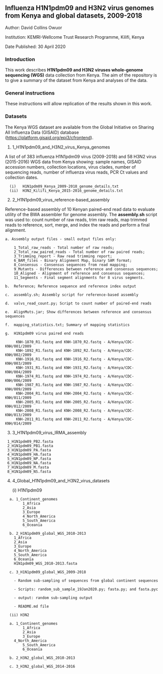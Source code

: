 ## Influenza H1N1pdm09 and H3N2 virus genomes from Kenya and global datasets, 2009-2018

Author:         David Collins Owuor

Institution:   KEMRI-Wellcome Trust Research Programme, Kilifi, Kenya

Date Published: 30 April 2020

### Introduction

This work describes **H1N1pdm09 and H3N2 viruses whole-genome sequencing (WGS)** data collection from Kenya. The aim of the repository is to give a summary of the dataset from Kenya and analyses of the data.

### General instructions

These instructions will allow replication of the results shown in this work.

### Datasets

The Kenya WGS dataset are available from the Global Initiative on Sharing All Influenza Data (GISAID) database (https://platform.gisaid.org/epi3/cfrontend).

1.	1_H1N1pdm09_and_H3N2_virus_Kenya_genomes

A list of of 383 influenza H1N1pdm09 virus (2009-2018) and 58 H3N2 virus (2015-2016) WGS data from Kenya showing: sample names, GISAID accession numbers, collection locations, virus clades, number of sequencing reads, number of influenza virus reads, PCR Ct values and collection dates.

	  (i)	H1N1pdm09_Kenya_2009-2018_genome_details.txt
	  (ii)	H3N2_Kilifi_Kenya_2015-2016_genome_details.txt

2.	2_H1N1pdm09_virus_reference-based_assembly

Reference-based assembly of 10 Kenyan paired-end read data to evaluate utility of the BWA assembler for genome assembly. The **assembly.sh** script was used to: count number of raw reads, trim raw reads, map trimmed reads to reference, sort, merge, and index the reads and perform a final alignment.

	a. Assembly output files - small output files only:

		1_Total_raw_reads - Total number of raw reads;
		2_Total_raw_paired_reads - Total number of raw paired reads;
		3_Trimming_report - Raw read trimming report;
		6_BAM_files - Binary Alignment Map, binary SAM format;
		8_Consensus - Consensus sequences from read mapping;
		9_Mutants - Differences between reference and consensus sequences;
		10_Aligned - Alignment of reference and consensus sequences;
		11_Segments - Final segment alignments for 8 virus segments.

	b.	Reference; Reference sequence and reference index output

	c.	assembly.sh; Assembly script for reference-based assembly

	d.	valvs_read_count.py; Script to count number of paired-end reads

	e.	AlignMuts.jar; Show differences between reference and consensus sequences

	f.	mapping_statistics.txt; Summary of mapping statistics

	g.	H1N1pdm09 virus paired end reads

		 KNH-1870_R1.fastq and KNH-1870_R2.fastq - A/Kenya/CDC-KNH/001/2009
		 KNH-1892_R1.fastq and KNH-1892_R2.fastq - A/Kenya/CDC-KNH/002/2009
		 KNH-1916_R1.fastq and KNH-1916_R2.fastq - A/Kenya/CDC-KNH/003/2009
		 KNH-1931_R1.fastq and KNH-1931_R2.fastq - A/Kenya/CDC-KNH/004/2009
		 KNH-1974_R1.fastq and KNH-1974_R2.fastq - A/Kenya/CDC-KNH/006/2009
		 KNH-1987_R1.fastq and KNH-1987_R2.fastq - A/Kenya/CDC-KNH/009/2009
		 KNH-2004_R1.fastq and KNH-2004_R2.fastq - A/Kenya/CDC-KNH/011/2009
		 KNH-2005_R1.fastq and KNH-2005_R2.fastq - A/Kenya/CDC-KNH/012/2009
		 KNH-2008_R1.fastq and KNH-2008_R2.fastq - A/Kenya/CDC-KNH/013/2009
		 KNH-2011_R1.fastq and KNH-2011_R2.fastq - A/Kenya/CDC-KNH/014/2009


  3.	3_H1N1pdm09_virus_IRMA_assembly

  	 1_H1N1pdm09_PB2.fasta
  	 2_H1N1pdm09_PB1.fasta
	 3_H1N1pdm09_PA.fasta
	 4_H1N1pdm09_HA.fasta
	 5_H1N1pdm09_NP.fasta
	 6_H1N1pdm09_NA.fasta
	 7_H1N1pdm09_M.fasta
	 8_H1N1pdm09_NS.fasta


  4.	4_Global_H1N1pdm09_and_H3N2_virus_datasets

        (i) H1N1pdm09

      a. 1_Continent_genomes
        	1_Africa
        	2_Asia
        	3_Europe
        	4_North_America
        	5_South_America
        	6_Oceania

      b. 2_H1N1pdm09_global_WGS_2010-2013
		1_Africa
		2_Asia
		3_Europe
		4_North_America
		5_South_America
		6_Oceania
		H1N1pdm09_WGS_2010-2013.fasta

      c. 3_H1N1pdm09_global_WGS_2009-2018

		- Random sub-sampling of sequences from global continent sequences

		- Scripts: random_sub_sample_19Jan2020.py; fasta.py; and fasta.pyc

		- output: random sub-sampling output

		- README.md file  

      (ii) H3N2

      a. 1_Continent_genomes
        	1_Africa
        	2_Asia
        	3_Europe
		4_North_America
        	5_South_America
        	6_Oceania

      b. 2_H3N2_global_WGS_2010-2013

      c. 3_H3N2_global_WGS_2014-2016

